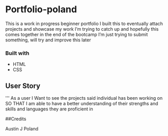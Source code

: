 # Portfolio-poland

This is a work in progress beginner portfolio
I built this to eventually attach projects and showcase my work
I’m trying to catch up and hopefully this comes together in the end of the bootcamp
I’m just trying to submit something, will try and improve this later

### Built with

* HTML
* CSS

## User Story
'''
As a user
I Want to see the projects said individual has been working on
SO THAT I am able to have a better understanding of their strengths and skills and languages they are proficient in

##Credits

Austin J Poland
